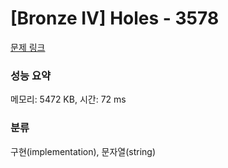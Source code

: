 # [Bronze IV] Holes - 3578 

[문제 링크](https://www.acmicpc.net/problem/3578) 

### 성능 요약

메모리: 5472 KB, 시간: 72 ms

### 분류

구현(implementation), 문자열(string)

